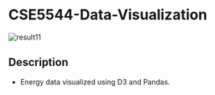 # CSE5544-Data-Visualization
![result11](https://user-images.githubusercontent.com/67817916/205550697-acd7833f-07e5-4db6-8b84-c7428de689c5.gif)
## Description
- Energy data visualized using D3 and Pandas.
